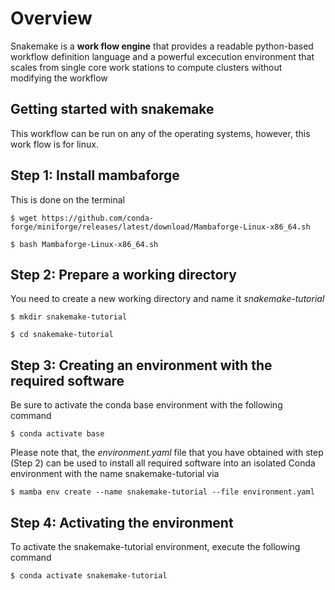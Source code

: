 # Overview

Snakemake is a **work flow engine** that provides a readable python-based workflow definition language and a powerful excecution environment that scales from single core work stations to compute clusters without modifying the workflow

## Getting started with snakemake

This workflow can be run on any of the operating systems, however, this work flow is for linux.

## Step 1: Install mambaforge

This is done on the terminal

`$ wget https://github.com/conda-forge/miniforge/releases/latest/download/Mambaforge-Linux-x86_64.sh`

`$ bash Mambaforge-Linux-x86_64.sh`

## Step 2: Prepare a working directory
You need to create a new working directory and name it *snakemake-tutorial*

`$ mkdir snakemake-tutorial`

`$ cd snakemake-tutorial`

## Step 3: Creating an environment with the required software

Be sure to activate the conda base environment with the following command

`$ conda activate base`

Please note that, the *environment.yaml* file that you have obtained with step (Step 2) can be used to install all required software into an isolated Conda environment with the name snakemake-tutorial via

`$ mamba env create --name snakemake-tutorial --file environment.yaml`


## Step 4: Activating the environment

To activate the snakemake-tutorial environment, execute the following command

`$ conda activate snakemake-tutorial`
